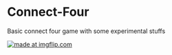 # Connect-Four
Basic connect four game with some experimental stuffs


<a href="https://gifyu.com/image/KnPS"><img src="https://i.imgflip.com/1at9w4.gif" title="made at imgflip.com"/></a>
